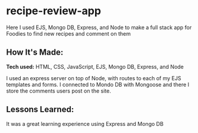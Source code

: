 # recipe-review-app
Here I used EJS, Mongo DB, Express, and Node to make a full stack app for Foodies to find new recipes and comment on them

## How It's Made:

**Tech used:** HTML, CSS, JavaScript, EJS, Mongo DB, Express, and Node

I used an express server on top of Node, with routes to each of my EJS templates and forms. I connected to Mondo DB with Mongoose and there I store the comments users post on the site. 

## Lessons Learned:

It was a great learning experience using Express and Mongo DB
